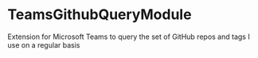 # TeamsGithubQueryModule
Extension for Microsoft Teams to query the set of GitHub repos and tags I use on a regular basis
